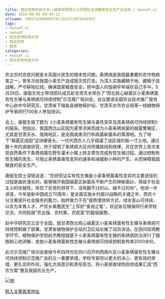 ```yaml
---
title: 西北农林科技大学->植保学院院士工作团队主动服务农业生产主战场 | nwsuaf.cc
date: 2019-06-01 09:44:21
urlname: 34857a368d66379c32e2fc30701645b5
tags: 
- nwsuaf.cc
- nwsuaf
- 西北农林科技大学
- 西北农林
- 西农
categories:
- nwsuaf.cc
- 西北农林科技大学
---
```



农业农村农民问题是关系国计民生的根本性问题。条锈病是我国最重要的农作物病害之一，曾多次给我国小麦生产造成毁灭性打击。为深入实施藏粮于地、藏粮于技战略，严守耕地红线，确保国家粮食安全，把中国人的饭碗牢牢端在自己手中，5月28日，康振生院士带领团队成员赴甘肃天水举办了“西北核心越夏区小麦条锈菌有性生殖与条锈病可持续控制”示范推广培训会。会议邀请全国农业技术推广服务中心赵中华研究员，甘肃省下辖各县植物保护站、甘肃天水市农业局等一线植物保护专家同行100余人参加培训。

会上，康振生做了题为《小麦条锈菌有性生殖与毒性变异及其条锈病可持续控制》的报告。他指出，我国西北山区因为夏季凉爽而成为小麦条锈病菌的越夏繁殖区，尤其是甘肃天水、陇南地区，是全国病害流行和病菌新菌系的策源地。为了啃下“越夏区成因”这块硬骨头，一代代西农人几乎踏遍了该区域的每一寸土地。通过数十年的调查研究，终于探明了条锈病大区间传播路线和规律，并在世界上首次发现自然条件下条锈病菌在野生灌木小檗上转主寄生完成有性生殖过程。通过控制有性生殖的发生，可阻止条锈菌毒性变异的速率和减缓新小种的产生，从而保障我国粮食的安全生产。

康振生院士深情说道：“在研究证实有性生殖是小麦条锈菌毒性变异的主要途径的过程是曲折漫长的，能够揭开我国越夏区新菌系不断产生的神秘面纱，得益于社会主义的优越性，体现了在党的领导下，没有翻不过的山、越不过的坎”。他进一步讲道，今年是新中国成立70周年，是全面实施乡村振兴战略的关键之年，西农十分注重提升社会服务的能力，始终致力于在“提质增效转方式、绿水青山可持续、以农为本育人才、产优乡美惠民生”上写好“奋进之笔”，欢迎各位植保同行来学校交流，共同绘就“农业强、农村美、农民富”的靓丽画卷。

赵中华研究员立足于全国，就甘肃西北核心越夏区小麦条锈菌有性生殖与条锈病可持续控制做了部署。甘肃省植物保护总站刘卫红站长做了动员讲话。在田间现场教学环节，植物保护学院赵杰教授就基于小麦条锈菌有性生殖的条锈病防治进行了细致耐心地讲解，发放小麦条锈菌有性生殖与条锈病可持续控制宣传单2000余份。

此次示范推广培训会是继今年四月份在四川召开的西南片区小麦条锈菌有性生殖与可持续控制示范推广会的又一重要举措，学校专家将以更大的决心、更有效的举措、更扎实的作风，强化大局意识和责任担当，将小麦病害绿色防控成果汇成“西农方案”惠及我国农业生产。



![图](https://news.nwsuaf.edu.cn/images/content/2019-05/20190530101547477488.jpg)

[转入文章首发地址](https://news.nwsuaf.edu.cn/xnxw/89921.htm)